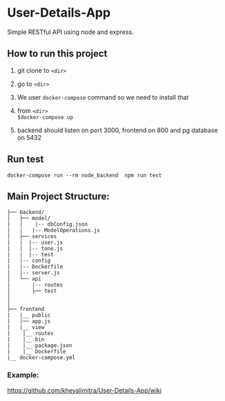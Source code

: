 # User-Details-App
Simple RESTful API using node and express.

## How to run this project
1. git clone to `<dir>`

2. go to `<dir>`

3. We user `docker-compose` command so we need to install that

4. from `<dir>`  
    `$docker-compose up `

5. backend should listen on port 3000, frontend on 800 and pg database on 5432

## Run test 
    docker-compose run --rm node_backend  npm run test

## Main Project Structure:

    ├── backend/
    │   ├── model/
    |   |    |-- dbConfig.json
    |   |   |-- ModelOperations.js
    │   ├── services
    |   |  |-- user.js 
    |   |  |-- tone.js
    |   |  |-- test
    |   |-- config
    |   |-- Dockerfile
    |   |-- server.js
    │   └── api
    |       |-- routes
    │       ├── test
    │ 
    │      
    ├── frontend
    |   |__ public
    |   |── app.js
    |   |__ view
    |    |__ routes
    |    |__ bin
    |    |__ package.json
    |    |__ Dockerfile
    |__ docker-compose.yml


### Example: 
https://github.com/kheyalimitra/User-Details-App/wiki
